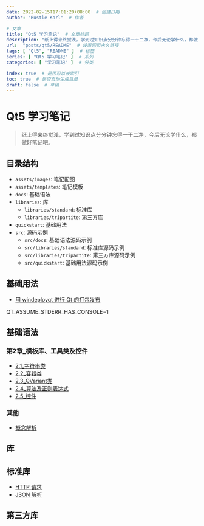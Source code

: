 ```yaml
---
date: 2022-02-15T17:01:20+08:00  # 创建日期
author: "Rustle Karl"  # 作者

# 文章
title: "Qt5 学习笔记"  # 文章标题
description: "纸上得来终觉浅，学到过知识点分分钟忘得一干二净，今后无论学什么，都做好笔记吧。"
url:  "posts/qt5/README"  # 设置网页永久链接
tags: [ "Qt5", "README" ]  # 标签
series: [ "Qt5 学习笔记" ]  # 系列
categories: [ "学习笔记" ]  # 分类

index: true  # 是否可以被索引
toc: true  # 是否自动生成目录
draft: false  # 草稿
---
```


# Qt5 学习笔记

> 纸上得来终觉浅，学到过知识点分分钟忘得一干二净，今后无论学什么，都做好笔记吧。

## 目录结构

- `assets/images`: 笔记配图
- `assets/templates`: 笔记模板
- `docs`: 基础语法
- `libraries`: 库
  - `libraries/standard`: 标准库
  - `libraries/tripartite`: 第三方库
- `quickstart`: 基础用法
- `src`: 源码示例
  - `src/docs`: 基础语法源码示例
  - `src/libraries/standard`: 标准库源码示例
  - `src/libraries/tripartite`: 第三方库源码示例
  - `src/quickstart`: 基础用法源码示例

## 基础用法

- [用 windeployqt 进行 Qt 的打包发布](quickstart/release.md)

QT_ASSUME_STDERR_HAS_CONSOLE=1

## 基础语法

### 第2章_模板库、工具类及控件

- [2.1_字符串类](docs/第2章_模板库、工具类及控件/2.1_字符串类.md)
- [2.2_容器类](docs/第2章_模板库、工具类及控件/2.2_容器类.md)
- [2.3_QVariant类](docs/第2章_模板库、工具类及控件/2.3_QVariant类.md)
- [2.4_算法及正则表达式](docs/第2章_模板库、工具类及控件/2.4_算法及正则表达式.md)
- [2.5_控件](docs/第2章_模板库、工具类及控件/2.5_控件.md)


### 其他

- [概念解析](quickstart/others/概念解析.md)

## 库

## 标准库

- [HTTP 请求](libraries/standard/network/http.md)
- [JSON 解析](libraries/standard/json.md)

## 第三方库
